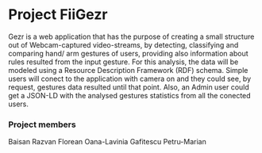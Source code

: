 # Project FiiGezr
Gezr is a web application that has the purpose of creating a small structure out of Webcam-captured video-streams,
by detecting, classifying and comparing hand/ arm gestures of users, providing also information about rules resulted
from the input gesture. For this analysis, the data will be modeled using a Resource Description Framework (RDF) schema.
Simple users will conect to the application with camera on and they could see, by request, gestures data resulted until that point.
Also, an Admin user could get a JSON-LD with the analysed gestures statistics from all the conected users.  

### Project members
Baisan Razvan
Florean Oana-Lavinia
Gafitescu Petru-Marian
